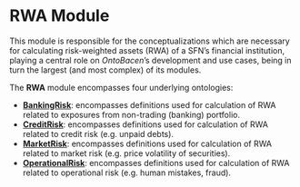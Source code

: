 # RWA Module

This module is responsible for the conceptualizations which are necessary for calculating risk-weighted assets
(RWA) of a SFN’s financial institution, playing a central role on *OntoBacen*’s development and use cases, being in turn the
largest (and most complex) of its modules.

The **RWA** module encompasses four underlying ontologies:

- [**BankingRisk**](https://github.com/filipepolizel/ontobacen/tree/master/public/RWA/BankingRisk): encompasses definitions used for calculation of RWA related to exposures from non-trading (banking) portfolio.
- [**CreditRisk**](https://github.com/filipepolizel/ontobacen/tree/master/public/RWA/CreditRisk): encompasses definitions used for calculation of RWA related to credit risk (e.g. unpaid debts).
- [**MarketRisk**](https://github.com/filipepolizel/ontobacen/tree/master/public/RWA/MarketRisk): encompasses definitions used for calculation of RWA related to market risk (e.g. price volatility of securities).
- [**OperationalRisk**](https://github.com/filipepolizel/ontobacen/tree/master/public/RWA/OperationalRisk): encompasses definitions used for calculation of RWA related to operational risk (e.g. human mistakes, fraud).
